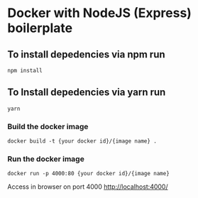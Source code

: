 # Docker with NodeJS (Express) boilerplate

## To install depedencies via npm run

```
npm install
```
## To Install depedencies via yarn run

```
yarn
```

### Build the docker image

```
docker build -t {your docker id}/{image name} .
```

### Run the docker image

```
docker run -p 4000:80 {your docker id}/{image name}
```

Access in browser on port 4000 [http://localhost:4000/](http://localhost:4000/)
